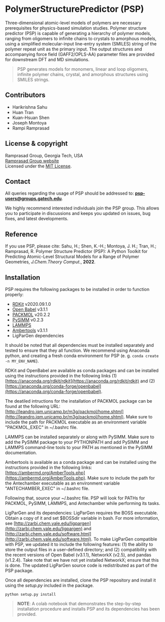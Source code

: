 # PolymerStructurePredictor (PSP)

Three-dimensional atomic-level models of polymers are necessary prerequisites for physics-based simulation studies. Polymer structure predictor (PSP) is capable of generating a hierarchy of polymer models, ranging from oligomers to infinite chains to crystals to amorphous models, using a simplified molecular-input line-entry system (SMILES) string of the polymer repeat unit as the primary input. The output structures and accompanying force field (GAFF2/OPLS-AA) parameter files are provided for downstream DFT and MD simulations.

>PSP generates models for monomers, linear and loop oligomers, infinite polymer chains, crystal, and amorphous structures using SMILES strings.

## Contributors
* Harikrishna Sahu
* Huan Tran
* Kuan-Hsuan Shen
* Joseph Montoya
* Rampi Ramprasad

## License & copyright
Ramprasad Group, Georgia Tech, USA\
[Ramprasad Group website](http://ramprasad.mse.gatech.edu/)\
Licensed under the [MIT License](LICENSE).

## Contact
All queries regarding the usage of PSP should be addressed to: **psp-users@groups.gatech.edu**. 

We highly recommend interested individuals join the PSP group. This allows you to participate in discussions and keeps you updated on issues, bug fixes, and latest developments.

## Reference
If you use PSP, please cite:
Sahu, H.; Shen, K.-H.; Montoya, J. H.; Tran, H.; Ramprasad, R. Polymer Structure Predictor (PSP): A Python Toolkit for Predicting Atomic-Level Structural Models for a Range of Polymer Geometries, *J.Chem.Theory Comput.*, **2022**.

## Installation
PSP requires the following packages to be installed in order to function properly:
* [RDKit](https://www.rdkit.org/) v2020.09.1.0
* [Open Babel](https://open-babel.readthedocs.io/en/latest/index.html) v3.1.1
* [PACKMOL](http://leandro.iqm.unicamp.br/m3g/packmol/home.shtml) v20.2.2
* [PySIMM](https://pysimm.org/) v0.2.3
* [LAMMPS](https://docs.lammps.org/Manual.html)
* [Ambertools](https://ambermd.org/AmberTools.php) v3.1.1
* LigParGen dependencies[](http://zarbi.chem.yale.edu/ligpargen/)

It should be noted that all dependencies must be installed separately and tested to ensure that they all function. We recommend using Anaconda python, and creating a fresh conda environment for PSP (e. g. `conda create -n MY_ENV_NAME`).

RDKit and OpenBabel are available as conda packages and can be installed using the instructions provided in the following links (1)[https://anaconda.org/rdkit/rdkit](https://anaconda.org/rdkit/rdkit) and (2)[https://anaconda.org/conda-forge/openbabel](https://anaconda.org/conda-forge/openbabel).

The deatiled intructions for the installation of PACKMOL package can be found at the following URL: [http://leandro.iqm.unicamp.br/m3g/packmol/home.shtml](http://leandro.iqm.unicamp.br/m3g/packmol/home.shtml). Make sure to include the path for PACKMOL executable as an environment variable "PACKMOL\_EXEC" in ~/.bashrc file.

LAMMPS can be installed separately or along with PySIMM. Make sure to add the PySIMM package to your PYTHONPATH and add PySIMM and LAMMPS command-line tools to your PATH as mentioned in the PySIMM documentation.

Ambertools is available as a conda package and can be installed using the instructions provided in the following links: [https://ambermd.org/AmberTools.php](https://ambermd.org/AmberTools.php). Make sure to include the path for the Antechamber executable as an environment variable "ANTECHAMBER\_EXEC" in ~/.bashrc file.

Following that, source your ~/.bashrc file.  PSP will look for PATHs for PACKMOL, PySIMM, LAMMPS, and Antechamber while performing its tasks.

LigParGen and its dependencies: LigParGen requires the BOSS executable. Obtain a copy of it and set $BOSSdir variable in bash. For more information, see [http://zarbi.chem.yale.edu/ligpargen](http://zarbi.chem.yale.edu/ligpargen) and [http://zarbi.chem.yale.edu/software.html](http://zarbi.chem.yale.edu/software.html). To make LigParGen compatible with PSP, we updated it to include the following features: (1) the ability to store the output files in a user-defined directory; and (2) compatibility with the recent versions of Open Babel (v3.1.1), NetworkX (v2.5), and pandas (v1.2.4). Take note that we have not yet installed NetworkX; ensure that this is done. The updated LigParGen source code is redistributed as part of the PSP package. 

Once all dependencies are installed, clone the PSP repository and install it using the *setup.py* included in the package.

```angular2
python setup.py install
```
>**NOTE**: A colab notebook that demonstrates the step-by-step installation procedure and installs PSP and its dependencies has been provided. 

